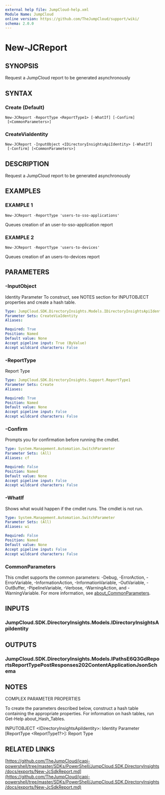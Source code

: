 ```yaml
---
external help file: JumpCloud-help.xml
Module Name: JumpCloud
online version: https://github.com/TheJumpCloud/support/wiki/
schema: 2.0.0
---
```


# New-JCReport

## SYNOPSIS
Request a JumpCloud report to be generated asynchronously

## SYNTAX

### Create (Default)
```
New-JCReport -ReportType <ReportType1> [-WhatIf] [-Confirm]
 [<CommonParameters>]
```

### CreateViaIdentity
```
New-JCReport -InputObject <IDirectoryInsightsApiIdentity> [-WhatIf]
 [-Confirm] [<CommonParameters>]
```

## DESCRIPTION
Request a JumpCloud report to be generated asynchronously

## EXAMPLES

### EXAMPLE 1
```
New-JCReport -ReportType 'users-to-sso-applications'
```

Queues creation of an user-to-sso-application report

### EXAMPLE 2
```
New-JCReport -ReportType 'users-to-devices'
```

Queues creation of an users-to-devices report

## PARAMETERS

### -InputObject
Identity Parameter
To construct, see NOTES section for INPUTOBJECT properties and create a hash table.

```yaml
Type: JumpCloud.SDK.DirectoryInsights.Models.IDirectoryInsightsApiIdentity
Parameter Sets: CreateViaIdentity
Aliases:

Required: True
Position: Named
Default value: None
Accept pipeline input: True (ByValue)
Accept wildcard characters: False
```

### -ReportType
Report Type

```yaml
Type: JumpCloud.SDK.DirectoryInsights.Support.ReportType1
Parameter Sets: Create
Aliases:

Required: True
Position: Named
Default value: None
Accept pipeline input: False
Accept wildcard characters: False
```

### -Confirm
Prompts you for confirmation before running the cmdlet.

```yaml
Type: System.Management.Automation.SwitchParameter
Parameter Sets: (All)
Aliases: cf

Required: False
Position: Named
Default value: None
Accept pipeline input: False
Accept wildcard characters: False
```

### -WhatIf
Shows what would happen if the cmdlet runs.
The cmdlet is not run.

```yaml
Type: System.Management.Automation.SwitchParameter
Parameter Sets: (All)
Aliases: wi

Required: False
Position: Named
Default value: None
Accept pipeline input: False
Accept wildcard characters: False
```

### CommonParameters
This cmdlet supports the common parameters: -Debug, -ErrorAction, -ErrorVariable, -InformationAction, -InformationVariable, -OutVariable, -OutBuffer, -PipelineVariable, -Verbose, -WarningAction, and -WarningVariable. For more information, see [about_CommonParameters](http://go.microsoft.com/fwlink/?LinkID=113216).

## INPUTS

### JumpCloud.SDK.DirectoryInsights.Models.IDirectoryInsightsApiIdentity
## OUTPUTS

### JumpCloud.SDK.DirectoryInsights.Models.IPathsE6Q3GdReportsReportTypePostResponses202ContentApplicationJsonSchema
## NOTES
COMPLEX PARAMETER PROPERTIES

To create the parameters described below, construct a hash table containing the appropriate properties.
For information on hash tables, run Get-Help about_Hash_Tables.

INPUTOBJECT \<IDirectoryInsightsApiIdentity\>: Identity Parameter
  \[ReportType \<ReportType1?\>\]: Report Type

## RELATED LINKS

[https://github.com/TheJumpCloud/jcapi-powershell/tree/master/SDKs/PowerShell/JumpCloud.SDK.DirectoryInsights/docs/exports/New-JcSdkReport.md](https://github.com/TheJumpCloud/jcapi-powershell/tree/master/SDKs/PowerShell/JumpCloud.SDK.DirectoryInsights/docs/exports/New-JcSdkReport.md)
